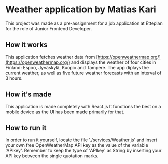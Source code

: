 # Weather application by Matias Kari

This project was made as a pre-assignment for a job application at Etteplan for the role of Junior Frontend Developer.

## How it works

This application fetches weather data from [https://openweathermap.org/](https://openweathermap.org/) and displays the weather of four cities in Finland: Espoo, Jyväskylä, Kuopio and Tampere.
The app diplays the current weather, as well as five future weather forecasts with an interval of 3 hours.

## How it's made

This application is made completely with React.js
It functions the best on a mobile device as the UI has been made primarily for that.

## How to run it

In order to run it yourself, locate the file './services/Weather.js' and insert your own free OpenWeatherMap API key as the value of the variable 'APIkey'.
Remember to keep the type of 'APIkey' as String by inserting your API key between the single quotation marks.